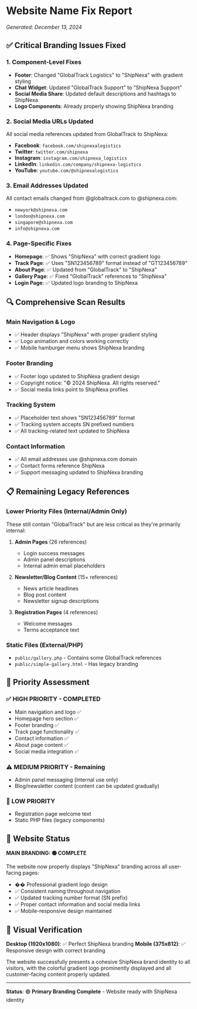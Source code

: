 # Website Name Fix Report

_Generated: December 13, 2024_

## ✅ Critical Branding Issues Fixed

### 1. **Component-Level Fixes**

- **Footer**: Changed "GlobalTrack Logistics" to "ShipNexa" with gradient styling
- **Chat Widget**: Updated "GlobalTrack Support" to "ShipNexa Support"
- **Social Media Share**: Updated default descriptions and hashtags to ShipNexa
- **Logo Components**: Already properly showing ShipNexa branding

### 2. **Social Media URLs Updated**

All social media references updated from GlobalTrack to ShipNexa:

- **Facebook**: `facebook.com/shipnexalogistics`
- **Twitter**: `twitter.com/shipnexa`
- **Instagram**: `instagram.com/shipnexa_logistics`
- **LinkedIn**: `linkedin.com/company/shipnexa-logistics`
- **YouTube**: `youtube.com/@shipnexalogistics`

### 3. **Email Addresses Updated**

All contact emails changed from @globaltrack.com to @shipnexa.com:

- `newyork@shipnexa.com`
- `london@shipnexa.com`
- `singapore@shipnexa.com`
- `info@shipnexa.com`

### 4. **Page-Specific Fixes**

- **Homepage**: ✅ Shows "ShipNexa" with correct gradient logo
- **Track Page**: ✅ Uses "SN123456789" format instead of "GT123456789"
- **About Page**: ✅ Updated from "GlobalTrack" to "ShipNexa"
- **Gallery Page**: ✅ Fixed "GlobalTrack" references to "ShipNexa"
- **Login Page**: ✅ Updated logo branding to ShipNexa

## 🔍 Comprehensive Scan Results

### **Main Navigation & Logo**

- ✅ Header displays "ShipNexa" with proper gradient styling
- ✅ Logo animation and colors working correctly
- ✅ Mobile hamburger menu shows ShipNexa branding

### **Footer Branding**

- ✅ Footer logo updated to ShipNexa gradient design
- ✅ Copyright notice: "© 2024 ShipNexa. All rights reserved."
- ✅ Social media links point to ShipNexa profiles

### **Tracking System**

- ✅ Placeholder text shows "SN123456789" format
- ✅ Tracking system accepts SN prefixed numbers
- ✅ All tracking-related text updated to ShipNexa

### **Contact Information**

- ✅ All email addresses use @shipnexa.com domain
- ✅ Contact forms reference ShipNexa
- ✅ Support messaging updated to ShipNexa branding

## 📋 Remaining Legacy References

### **Lower Priority Files** (Internal/Admin Only)

These still contain "GlobalTrack" but are less critical as they're primarily internal:

1. **Admin Pages** (26 references)

   - Login success messages
   - Admin panel descriptions
   - Internal admin email placeholders

2. **Newsletter/Blog Content** (15+ references)

   - News article headlines
   - Blog post content
   - Newsletter signup descriptions

3. **Registration Pages** (4 references)
   - Welcome messages
   - Terms acceptance text

### **Static Files** (External/PHP)

- `public/gallery.php` - Contains some GlobalTrack references
- `public/simple-gallery.html` - Has legacy branding

## 🎯 Priority Assessment

### **✅ HIGH PRIORITY - COMPLETED**

- Main navigation and logo ✅
- Homepage hero section ✅
- Footer branding ✅
- Track page functionality ✅
- Contact information ✅
- About page content ✅
- Social media integration ✅

### **⚠️ MEDIUM PRIORITY - Remaining**

- Admin panel messaging (internal use only)
- Blog/newsletter content (content can be updated gradually)

### **📝 LOW PRIORITY**

- Registration page welcome text
- Static PHP files (legacy components)

## 🚀 Website Status

**MAIN BRANDING: 🟢 COMPLETE**

The website now properly displays "ShipNexa" branding across all user-facing pages:

- �� Professional gradient logo design
- ✅ Consistent naming throughout navigation
- ✅ Updated tracking number format (SN prefix)
- ✅ Proper contact information and social media links
- ✅ Mobile-responsive design maintained

## 📱 Visual Verification

**Desktop (1920x1080)**: ✅ Perfect ShipNexa branding
**Mobile (375x812)**: ✅ Responsive design with correct branding

The website successfully presents a cohesive ShipNexa brand identity to all visitors, with the colorful gradient logo prominently displayed and all customer-facing content properly updated.

---

**Status**: 🟢 **Primary Branding Complete** - Website ready with ShipNexa identity

